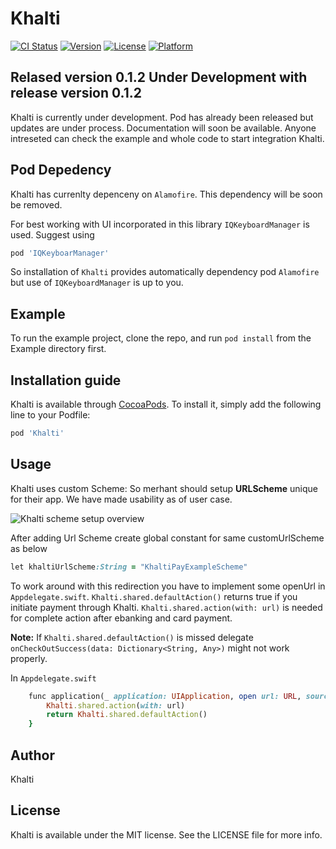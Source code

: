 # Khalti

[![CI Status](http://img.shields.io/travis/rjndra/Khalti.svg?style=flat)](https://travis-ci.org/rjndra/Khalti)
[![Version](https://img.shields.io/cocoapods/v/Khalti.svg?style=flat)](http://cocoapods.org/pods/Khalti)
[![License](https://img.shields.io/cocoapods/l/Khalti.svg?style=flat)](http://cocoapods.org/pods/Khalti)
[![Platform](https://img.shields.io/cocoapods/p/Khalti.svg?style=flat)](http://cocoapods.org/pods/Khalti)

## Relased version 0.1.2 Under Development with release version 0.1.2

Khalti is currently under development. Pod has already been released but updates are under process. Documentation will soon be available. Anyone intreseted can check the example and whole code to start integration Khalti.

## Pod Depedency 
Khalti has currenlty depenceny on  ```Alamofire```.
This dependency will be soon be removed.

For best working with UI incorporated in this library ```IQKeyboardManager``` is used. Suggest using 
```ruby
pod 'IQKeyboarManager'
```

So installation of ```Khalti``` provides automatically dependency pod ```Alamofire``` but use of ```IQKeyboardManager``` is up to you.

## Example

To run the example project, clone the repo, and run `pod install` from the Example directory first.

## Installation guide

Khalti is available through [CocoaPods](http://cocoapods.org). To install
it, simply add the following line to your Podfile:

```ruby
pod 'Khalti'
```
## Usage
Khalti uses custom Scheme: So merhant should setup **URLScheme** unique for their app. We have made usability as of user case.


![Khalti scheme setup overview](https://github.com/khalti/khalti-sdk-ios/Screenshots/customUrlScheme.png)

After adding Url Scheme create global constant for same customUrlScheme as below 
```ruby
let khaltiUrlScheme:String = "KhaltiPayExampleScheme"
```


To work around with this redirection you have to implement some openUrl in ```Appdelegate.swift```. 
```Khalti.shared.defaultAction()``` returns true if you initiate payment through Khalti.
```Khalti.shared.action(with: url)``` is needed for complete action after ebanking and card payment. 

**Note:** If ```Khalti.shared.defaultAction()```  is missed delegate ```onCheckOutSuccess(data: Dictionary<String, Any>)``` might not work properly.

In ```Appdelegate.swift```
```ruby
    func application(_ application: UIApplication, open url: URL, sourceApplication: String?, annotation: Any) -> Bool {
        Khalti.shared.action(with: url)
        return Khalti.shared.defaultAction()
    }
```

## Author

Khalti

## License

Khalti is available under the MIT license. See the LICENSE file for more info.
